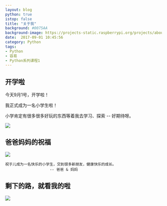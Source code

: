 ```yaml
---
layout: blog
python: true
istop: false
title: "关于我"
background: #0075AA
background-image: https://projects-static.raspberrypi.org/projects/about-me/a1fca812ab1d57325a0da35d8a27c922e75dc415/en/images/about-me.png
date:  2017-09-01 10:45:56
category: Python
tags:
- Python
- 容易
- Python系列课程1
---
```


## 开学啦

今天9月1号，开学啦！

我正式成为一名小学生啦！

小学肯定有很多很多好玩的东西等着我去学习、探索 -- 好期待呀。

![](http://xiooix.oss-cn-hangzhou.aliyuncs.com/img/learn_20170901_pic1.jpg)


## 爸爸妈妈的祝福
![](http://xiooix.oss-cn-hangzhou.aliyuncs.com/img/learn_20170910_pic3.jpg)

>
```
祝于儿成为一名快乐的小学生，交到很多新朋友，健康快乐的成长。
 					-- 爸爸 & 妈妈
```

## 剩下的路，就看我的啦

![](http://xiooix.oss-cn-hangzhou.aliyuncs.com/img/learn_20170901_pic2.jpg)

